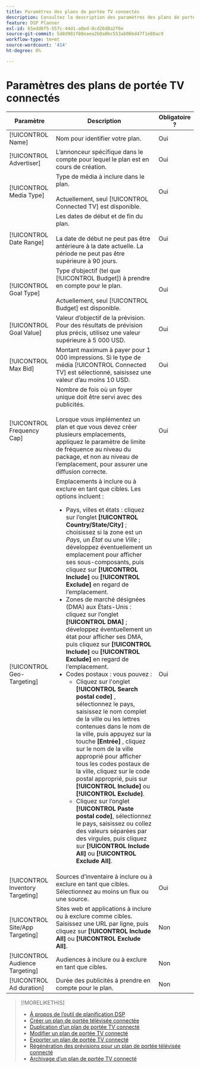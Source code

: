 ```yaml
---
title: Paramètres des plans de portée TV connectés
description: Consultez la description des paramètres des plans de portée de la télévision connectée.
feature: DSP Planner
exl-id: 65edd6f5-557c-44d1-a0ed-8cd26d8a2f6e
source-git-commit: 5d8d981f08eaea2b0a0bc553ab06bd47f1e88ac9
workflow-type: tm+mt
source-wordcount: '414'
ht-degree: 0%

---
```


# Paramètres des plans de portée TV connectés

<!-- Move out of table for consistency at some point. -->

| Paramètre | Description | Obligatoire ? |
| --- | --- | --- |
| [!UICONTROL Name] | Nom pour identifier votre plan. | Oui |
| [!UICONTROL Advertiser] | L’annonceur spécifique dans le compte pour lequel le plan est en cours de création. | Oui |
| [!UICONTROL Media Type] | Type de média à inclure dans le plan.<br><br>Actuellement, seul [!UICONTROL Connected TV] est disponible. | Oui |
| [!UICONTROL Date Range] | Les dates de début et de fin du plan.<br><br>La date de début ne peut pas être antérieure à la date actuelle. La période ne peut pas être supérieure à 90 jours. | Oui |
| [!UICONTROL Goal Type] | Type d’objectif (tel que [!UICONTROL Budget]) à prendre en compte pour le plan.<br><br>Actuellement, seul [!UICONTROL Budget] est disponible. | Oui |
| [!UICONTROL Goal Value] | Valeur d’objectif de la prévision. Pour des résultats de prévision plus précis, utilisez une valeur supérieure à 5 000 USD. | Oui |
| [!UICONTROL Max Bid] | Montant maximum à payer pour 1 000 impressions. Si le type de média [!UICONTROL Connected TV] est sélectionné, saisissez une valeur d’au moins 10 USD. | Oui |
| [!UICONTROL Frequency Cap] | Nombre de fois où un foyer unique doit être servi avec des publicités.<br><br>Lorsque vous implémentez un plan et que vous devez créer plusieurs emplacements, appliquez le paramètre de limite de fréquence au niveau du package, et non au niveau de l’emplacement, pour assurer une diffusion correcte. | Oui |
| [!UICONTROL Geo-Targeting] | Emplacements à inclure ou à exclure en tant que cibles. Les options incluent :<ul><li>Pays, villes et états : cliquez sur l’onglet **[!UICONTROL Country/State/City]** ; choisissez si la zone est un *Pays*, un *État* ou une *Ville* ; développez éventuellement un emplacement pour afficher ses sous-composants, puis cliquez sur **[!UICONTROL Include]** ou **[!UICONTROL Exclude]** en regard de l’emplacement.</li><li>Zones de marché désignées (DMA) aux États-Unis : cliquez sur l’onglet **[!UICONTROL DMA]** ; développez éventuellement un état pour afficher ses DMA, puis cliquez sur **[!UICONTROL Include]** ou **[!UICONTROL Exclude]** en regard de l’emplacement.</li><li>Codes postaux : vous pouvez :<ul><li>Cliquez sur l&#39;onglet **[!UICONTROL Search postal code]** , sélectionnez le pays, saisissez le nom complet de la ville ou les lettres contenues dans le nom de la ville, puis appuyez sur la touche **[Entrée]** , cliquez sur le nom de la ville approprié pour afficher tous les codes postaux de la ville, cliquez sur le code postal approprié, puis sur **[!UICONTROL Include]** ou **[!UICONTROL Exclude]**.</li><li>Cliquez sur l’onglet **[!UICONTROL Paste postal code]**, sélectionnez le pays, saisissez ou collez des valeurs séparées par des virgules, puis cliquez sur **[!UICONTROL Include All]** ou **[!UICONTROL Exclude All]**.</li></ul></li></ul> | Oui |
| [!UICONTROL Inventory Targeting] | Sources d’inventaire à inclure ou à exclure en tant que cibles. Sélectionnez au moins un flux ou une source. | Oui |
| [!UICONTROL Site/App Targeting] | Sites web et applications à inclure ou à exclure comme cibles. Saisissez une URL par ligne, puis cliquez sur **[!UICONTROL Include All]** ou **[!UICONTROL Exclude All]**. | Non |
| [!UICONTROL Audience Targeting] | Audiences à inclure ou à exclure en tant que cibles. | Non |
| [!UICONTROL Ad duration] | Durée des publicités à prendre en compte pour le plan. | Non |

>[!MORELIKETHIS]
>
>* [À propos de l’outil de planification DSP](planner-about.md)
>* [ Créer un plan de portée télévisée connectée ](planner-create.md)
>* [Duplication d’un plan de portée TV connecté](planner-duplicate.md)
>* [Modifier un plan de portée TV connecté](planner-edit.md)
>* [Exporter un plan de portée TV connecté](planner-export.md)
>* [Régénération des prévisions pour un plan de portée télévisée connecté](planner-forecast.md)
>* [ Archivage d’un plan de portée TV connecté](planner-archive.md)
